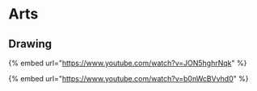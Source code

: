 # Arts

## Drawing

{% embed url="https://www.youtube.com/watch?v=JON5hghrNqk" %}

{% embed url="https://www.youtube.com/watch?v=b0nWcBVvhd0" %}



